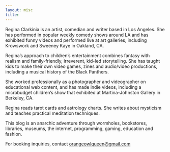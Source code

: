 ```yaml
---
layout: misc
title:
---
```

Regina Clarkinia is an artist, comedian and writer based in Los Angeles. She has performed in popular weekly comedy shows around LA and has exhibited funny videos and performed live at art galleries, including Krowswork and Sweeney Kaye in Oakland, CA.

Regina’s approach to children’s entertainment combines fantasy with realism and family-friendly, irreverent, kid-led storytelling. She has taught kids to make their own video games, zines and audio/video productions, including a musical history of the Black Panthers.

She worked professionally as a photographer and videographer on educational web content, and has made indie videos, including a microbudget children’s show that exhibited at Martina-Johnston Gallery in Berkeley, CA.

Regina reads tarot cards and astrology charts. She writes about mysticism and teaches practical meditation techniques.

This blog is an anarchic adventure through wormholes, bookstores, libraries, museums, the internet, programming, gaming, education and fashion.

For booking inquiries, contact orangeowlqueen@gmail.com
